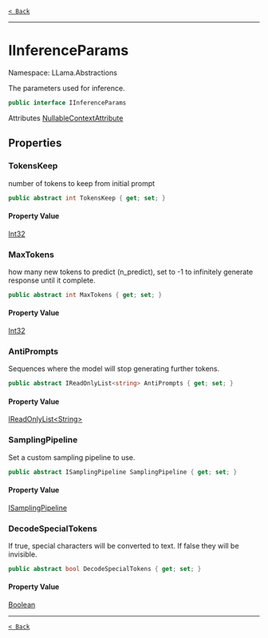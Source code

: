 [`< Back`](./)

---

# IInferenceParams

Namespace: LLama.Abstractions

The parameters used for inference.

```csharp
public interface IInferenceParams
```

Attributes [NullableContextAttribute](https://docs.microsoft.com/en-us/dotnet/api/system.runtime.compilerservices.nullablecontextattribute)

## Properties

### **TokensKeep**

number of tokens to keep from initial prompt

```csharp
public abstract int TokensKeep { get; set; }
```

#### Property Value

[Int32](https://docs.microsoft.com/en-us/dotnet/api/system.int32)<br>

### **MaxTokens**

how many new tokens to predict (n_predict), set to -1 to infinitely generate response
 until it complete.

```csharp
public abstract int MaxTokens { get; set; }
```

#### Property Value

[Int32](https://docs.microsoft.com/en-us/dotnet/api/system.int32)<br>

### **AntiPrompts**

Sequences where the model will stop generating further tokens.

```csharp
public abstract IReadOnlyList<string> AntiPrompts { get; set; }
```

#### Property Value

[IReadOnlyList&lt;String&gt;](https://docs.microsoft.com/en-us/dotnet/api/system.collections.generic.ireadonlylist-1)<br>

### **SamplingPipeline**

Set a custom sampling pipeline to use.

```csharp
public abstract ISamplingPipeline SamplingPipeline { get; set; }
```

#### Property Value

[ISamplingPipeline](./llama.sampling.isamplingpipeline.md)<br>

### **DecodeSpecialTokens**

If true, special characters will be converted to text. If false they will be invisible.

```csharp
public abstract bool DecodeSpecialTokens { get; set; }
```

#### Property Value

[Boolean](https://docs.microsoft.com/en-us/dotnet/api/system.boolean)<br>

---

[`< Back`](./)
